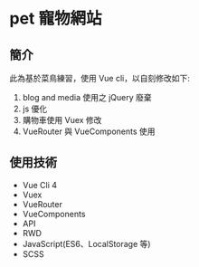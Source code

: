 # pet 寵物網站

## 簡介

此為基於菜鳥練習，使用 Vue cli，以自刻修改如下:

1. blog and media 使用之 jQuery 廢棄
2. js 優化
3. 購物車使用 Vuex 修改
4. VueRouter 與 VueComponents 使用

## 使用技術

- Vue Cli 4
- Vuex
- VueRouter
- VueComponents
- API
- RWD
- JavaScript(ES6、LocalStorage 等)
- SCSS
